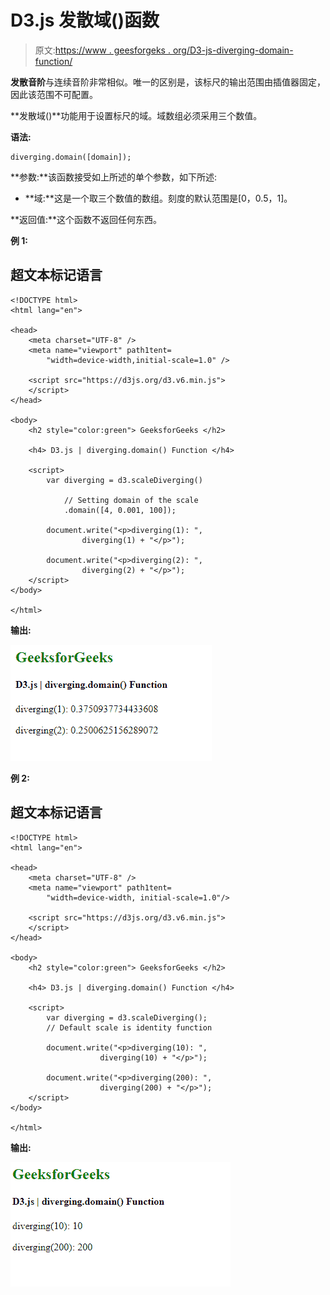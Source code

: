 # D3.js 发散域()函数

> 原文:[https://www . geesforgeks . org/D3-js-diverging-domain-function/](https://www.geeksforgeeks.org/d3-js-diverging-domain-function/)

**发散音阶**与连续音阶非常相似。唯一的区别是，该标尺的输出范围由插值器固定，因此该范围不可配置。

**发散域()**功能用于设置标尺的域。域数组必须采用三个数值。

**语法:**

```
diverging.domain([domain]);
```

**参数:**该函数接受如上所述的单个参数，如下所述:

*   **域:**这是一个取三个数值的数组。刻度的默认范围是[0，0.5，1]。

**返回值:**这个函数不返回任何东西。

**例 1:**

## 超文本标记语言

```
<!DOCTYPE html>
<html lang="en">

<head>
    <meta charset="UTF-8" />
    <meta name="viewport" path1tent=
        "width=device-width,initial-scale=1.0" />

    <script src="https://d3js.org/d3.v6.min.js">
    </script>
</head>

<body>
    <h2 style="color:green"> GeeksforGeeks </h2>

    <h4> D3.js | diverging.domain() Function </h4>

    <script>
        var diverging = d3.scaleDiverging()

            // Setting domain of the scale
            .domain([4, 0.001, 100]);

        document.write("<p>diverging(1): ", 
                diverging(1) + "</p>");

        document.write("<p>diverging(2): ", 
                diverging(2) + "</p>");
    </script>
</body>

</html>
```

**输出:**

[![](img/b2952626f12da0944c9909ae62db48a8.png)](https://media.geeksforgeeks.org/wp-content/uploads/20200824100749/01148.png)

**例 2:**

## 超文本标记语言

```
<!DOCTYPE html>
<html lang="en">

<head>
    <meta charset="UTF-8" />
    <meta name="viewport" path1tent=
        "width=device-width, initial-scale=1.0"/>

    <script src="https://d3js.org/d3.v6.min.js">
    </script>
</head>

<body>
    <h2 style="color:green"> GeeksforGeeks </h2>

    <h4> D3.js | diverging.domain() Function </h4>

    <script>
        var diverging = d3.scaleDiverging();
        // Default scale is identity function

        document.write("<p>diverging(10): ", 
                    diverging(10) + "</p>");

        document.write("<p>diverging(200): ", 
                    diverging(200) + "</p>");
    </script>
</body>

</html>
```

**输出:**

[![](img/815fad995988c1b904bbdb7769f932bd.png)](https://media.geeksforgeeks.org/wp-content/uploads/20200824100916/01149.png)